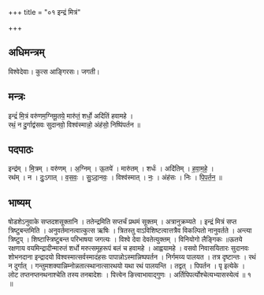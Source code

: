 +++
title = "०१ इन्द्रं मित्रं"

+++
## अधिमन्त्रम्
विश्वेदेवाः। कुत्स आङ्गिरसः। जगती।

## मन्त्रः
इन्द्रं॑ मि॒त्रं वरु॑णम॒ग्निमू॒तये॒ मारु॑तं॒ शर्धो॒ अदि॑तिं हवामहे ।  
रथं॒ न दु॒र्गाद्व॑सवः सुदानवो॒ विश्व॑स्मान्नो॒ अंह॑सो॒ निष्पि॑पर्तन ॥

## पदपाठः
इन्द्र॑म् । मि॒त्रम् । वरु॑णम् । अ॒ग्निम् । ऊ॒तये॑ । मारु॑तम् । शर्धः॑ । अदि॑तिम् । ह॒वा॒म॒हे॒ ।  
रथ॑म् । न । दुः॒ऽगात् । व॒स॒वः॒ । सु॒ऽदा॒नवः॒ । विश्व॑स्मात् । नः॒ । अंह॑सः । निः । पि॒प॒र्त॒न॒ ॥

## भाष्यम्
षोडशेऽनुवाके सप्तदशसूक्तानि । ततेन्द्रमिति सप्तर्चं प्रथमं सूक्तम् । अत्रानुक्रम्यते । इन्द्रं मित्रं सप्त त्रिष्टुबन्तमिति । अनुवर्तमानत्वात्कुत्स ऋषिः । त्रितस्तु वाऽविशिष्टत्वात्तत्रैव विकल्पितो नानुवर्तते । अन्त्या त्रिष्टुप् । शिष्टास्त्रिष्टुबन्त परिभाषया जगत्यः । विश्वे देवा देवतेत्युक्तम् । विनियोगो लैङ्गिकः ॥ऊतये रक्षणाय वयमिन्द्रादीन्मारुतं शर्धो मरुत्समूहरूपं बलं च हवामहे । आह्वयामहे । वसवो निवासयितारः सुदानवः शोभनदाना इन्द्रादयो विश्वस्मात्सर्वस्मादंहसः पापान्नोऽस्मान्निष्पपर्तन । निर्गमय्य पालयत । तत्र दृष्टान्तः । रथं न दुर्गात् । गन्तुमशक्यान्निम्नोन्नतात्स्थानात्सारथयो यथा रथं पालयन्ति । तद्वत् । पिपर्तन । पृ इत्येके । लोट तप्तनप्तनथनाश्चेति तस्य तनबादेशः । पित्त्वेन ङित्त्वाभावाद्गुणः । अर्तिपिपर्त्योश्चेत्यभ्यासस्येत्वं ॥ १ ॥